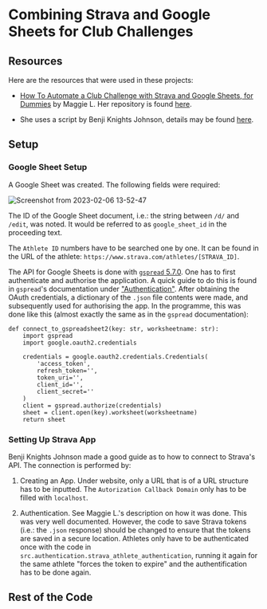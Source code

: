 # Combining Strava and Google Sheets for Club Challenges

## Resources

Here are the resources that were used in these projects:

* [How To Automate a Club Challenge with Strava and Google Sheets, for Dummies](https://python.plainenglish.io/how-to-automate-a-club-challenge-with-strava-and-google-sheets-for-dummies-3c9ebc018781) by Maggie L. Her repository is found [here](https://github.com/mkl1288/strava_club_challenge).

* She uses a script by Benji Knights Johnson, details may be found [here](https://medium.com/swlh/using-python-to-connect-to-stravas-api-and-analyse-your-activities-dummies-guide-5f49727aac86).

## Setup

### Google Sheet Setup

A Google Sheet was created. The following fields were required:

![Screenshot from 2023-02-06 13-52-47](https://user-images.githubusercontent.com/49594308/216977021-64031d84-4c88-454d-b1b1-4aa82ee9b08f.png)

The ID of the Google Sheet document, i.e.: the string between `/d/` and `/edit`, was noted. It would be referred to as `google_sheet_id` in the proceeding text. 

The `Athlete ID` numbers have to be searched one by one. It can be found in the URL of the athlete: `https://www.strava.com/athletes/[STRAVA_ID]`.

The API for Google Sheets is done with [`gspread` 5.7.0](https://docs.gspread.org/en/v5.7.0/). One has to first authenticate and authorise the application. A quick guide to do this is found in `gspread`'s documentation under ["Authentication"](https://docs.gspread.org/en/v5.7.0/oauth2.html). After obtaining the OAuth credentials, a dictionary of the `.json` file contents were made, and subsequently used for authorising the app. In the programme, this was done like this (almost exactly the same as in the `gspread` documentation):

```
def connect_to_gspreadsheet2(key: str, worksheetname: str):
    import gspread
    import google.oauth2.credentials

    credentials = google.oauth2.credentials.Credentials(
        'access_token',
        refresh_token='',
        token_uri='',
        client_id='',
        client_secret=''
    )
    client = gspread.authorize(credentials)
    sheet = client.open(key).worksheet(worksheetname)
    return sheet
```

### Setting Up Strava App

Benji Knights Johnson made a good guide as to how to connect to Strava's API. The connection is performed by:

1. Creating an App. Under website, only a URL that is of a URL structure has to be inputted. The `Autorization Callback Domain` only has to be filled with `localhost`.

2. Authentication. See Maggie L.'s description on how it was done. This was very well documented. However, the code to save Strava tokens (i.e.: the `.json` response) should be changed to ensure that the tokens are saved in a secure location. Athletes only have to be authenticated once with the code in `src.authentication.strava_athlete_authentication`, running it again for the same athlete "forces the token to expire" and the authentification has to be done again. 

## Rest of the Code

